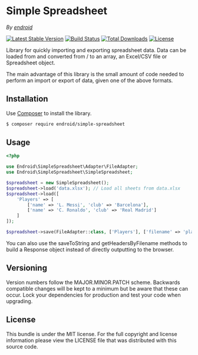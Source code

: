 # Simple Spreadsheet

*By [endroid](https://endroid.nl/)*

[![Latest Stable Version](http://img.shields.io/packagist/v/endroid/simple-spreadsheet.svg)](https://packagist.org/packages/endroid/simple-spreadsheet)
[![Build Status](https://github.com/endroid/simple-spreadsheet/workflows/CI/badge.svg)](https://github.com/endroid/simple-spreadsheet/actions)
[![Total Downloads](http://img.shields.io/packagist/dt/endroid/simple-spreadsheet.svg)](https://packagist.org/packages/endroid/simple-spreadsheet)
[![License](http://img.shields.io/packagist/l/endroid/simple-spreadsheet.svg)](https://packagist.org/packages/endroid/simple-spreadsheet)

Library for quickly importing and exporting spreadsheet data. Data can be loaded
from and converted from / to an array, an Excel/CSV file or Spreadsheet object.

The main advantage of this library is the small amount of code needed to perform
an import or export of data, given one of the above formats.

## Installation

Use [Composer](https://getcomposer.org/) to install the library.

``` bash
$ composer require endroid/simple-spreadsheet
```

## Usage

```php
<?php

use Endroid\SimpleSpreadsheet\Adapter\FileAdapter;
use Endroid\SimpleSpreadsheet\SimpleSpreadsheet;

$spreadsheet = new SimpleSpreadsheet();
$spreadsheet->load('data.xlsx'); // Load all sheets from data.xlsx
$spreadsheet->load([
    'Players' => [
        ['name' => 'L. Messi', 'club' => 'Barcelona'],
        ['name' => 'C. Ronaldo', 'club' => 'Real Madrid']
    ]
]);

$spreadsheet->save(FileAdapter::class, ['Players'], ['filename' => 'players.csv']);
```

You can also use the saveToString and getHeadersByFilename methods to build a
Response object instead of directly outputting to the browser.

## Versioning

Version numbers follow the MAJOR.MINOR.PATCH scheme. Backwards compatible
changes will be kept to a minimum but be aware that these can occur. Lock
your dependencies for production and test your code when upgrading.

## License

This bundle is under the MIT license. For the full copyright and license
information please view the LICENSE file that was distributed with this source code.
